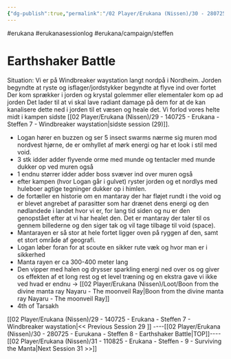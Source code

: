 ```yaml
---
{"dg-publish":true,"permalink":"/02 Player/Erukana (Nissen)/30 - 280725 - Eurukana - Steffen 8 - Earthshaker Battle/","tags":["erukana","erukanasessionlog","erukana/campaign/steffen"]}
---
```



#erukana #erukanasessionlog #erukana/campaign/steffen 


# Earthshaker Battle

Situation: 
Vi er på Windbreaker waystation langt nordpå i Nordheim.
Jorden begyndte at ryste og isflager/jordstykker begyndte at flyve ind over fortet
Der kom sprækker i jorden og krystal golemmer eller elementaler kom op ad jorden 
Det lader til at vi skal lave radiant damage på dem for at de kan kanalisere dette ned i jorden til et væsen og heale det. Vi forlod vores helte midt i kampen sidste [[02 Player/Erukana (Nissen)/29 - 140725 - Erukana - Steffen 7 - Windbreaker waystation\|sidste session (29)]].


- Logan hører en buzzen og ser 5 insect swarms nærme sig muren mod nordvest hjørne, de er omhyllet af mørk energi og har et look i stil med void.
- 3 stk idder adder flyvende orme med munde og tentacler med munde dukker op ved muren også
- 1 endnu størrer idder adder boss svæver ind over muren også
- efter kampen (hvor Logan går i gulvet) ryster jorden og et nordlys med huleboer agtige tegninger dukker op i himlen. 
- de fortæller en historie om en mantaray der har fløjet rundt i the void og er blevet angrebet af parasitter som har drænet dens energi og den nødlandede i landet hvor vi er, for lang tid siden og nu er den genopstået efter at vi har healet den. Det er mantaray der taler til os gennem billederne og den siger tak og vil tage tilbage til void (space). 
- Mantarayen er så stor at hele fortet ligger oven på ryggen af den, samt et stort område af geografi.
- Logan løber foran for at scoute en sikker rute væk og hvor man er i sikkerhed
- Manta rayen er ca 300-400 meter lang
- Den vipper med halen og drysser sparkling energi ned over os og giver os effekten af et long rest og et level træning og en ekstra gave vi ikke ved hvad er endnu -> [[02 Player/Erukana (Nissen)/Loot/Boon from the divine manta ray Nayaru - The moonveil Ray\|Boon from the divine manta ray Nayaru - The moonveil Ray]] 
- 4th of Tarsakh






[[02 Player/Erukana (Nissen)/29 - 140725 - Erukana - Steffen 7 - Windbreaker waystation\|<< Previous Session 29 ]] ----[[02 Player/Erukana (Nissen)/30 - 280725 - Eurukana - Steffen 8 - Earthshaker Battle\|TOP]]----  [[02 Player/Erukana (Nissen)/31 - 110825 - Erukana - Steffen - 9 - Surviving the Manta\|Next Session 31  >>]]